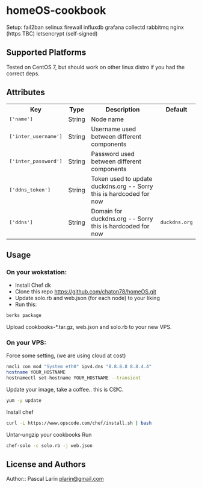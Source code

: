 # homeOS-cookbook

Setup:
  fail2ban
  selinux
  firewall
  influxdb
  grafana
  collectd
  rabbitmq
  nginx (https TBC)
  letsencrypt (self-signed)
  

## Supported Platforms

Tested on CentOS 7, but should work on other linux distro if you had the correct deps.

## Attributes

<table>
  <tr>
    <th>Key</th>
    <th>Type</th>
    <th>Description</th>
    <th>Default</th>
  </tr>
  <tr>
    <td><tt>['name']</tt></td>
    <td>String</td>
    <td>Node name</td>
    <td><tt></tt></td></tr><tr>
    <td><tt>['inter_username']</tt></td>
    <td>String</td>
    <td>Username used between different components</td>
    <td><tt></tt></td></tr><tr>
    <td><tt>['inter_password']</tt></td>
    <td>String</td>
    <td>Password used between different components</td>
    <td><tt></tt></td></tr><tr>
    <td><tt>['ddns_token']</tt></td>
    <td>String</td>
    <td>Token used to update duckdns.org -- Sorry this is hardcoded for now</td>
    <td><tt></tt></td></tr><tr>
    <td><tt>['ddns']</tt></td>
    <td>String</td>
    <td>Domain for duckdns.org -- Sorry this is hardcoded for now</td>
    <td><tt>duckdns.org</tt></td>
  </tr>
</table>

## Usage

### On your wokstation:
  * Install Chef dk
  * Clone this repo https://github.com/chaton78/homeOS.git
  * Update solo.rb and web.json (for each node) to your liking
  * Run this:
  ```bash
  berks package
  ```
  Upload cookbooks-*.tar.gz, web.json and solo.rb to your new VPS.
  
### On your VPS:
Force some setting, (we are using cloud at cost)
  ```bash
  nmcli con mod "System eth0" ipv4.dns "8.8.8.8 8.8.4.4"
  hostname YOUR_HOSTNAME
  hostnamectl set-hostname YOUR_HOSTNAME --transient
  ```
Update your image, take a coffee.. this is C@C.
  ```bash
  yum -y update
  ```
Install chef
  ```bash
  curl -L https://www.opscode.com/chef/install.sh | bash
  ```
Untar-ungzip your cookbooks
Run 
  ```bash
  chef-solo -c solo.rb -j web.json
  ```

## License and Authors

Author:: Pascal Larin <plarin@gmail.com>
